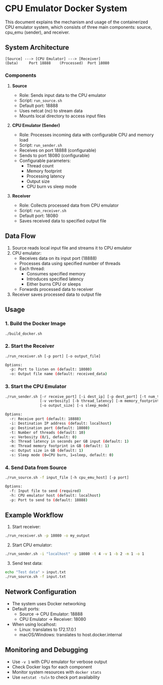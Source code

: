 # CPU Emulator Docker System

This document explains the mechanism and usage of the containerized CPU emulator system, which consists of three main components: source, cpu_emu (sender), and receiver.

## System Architecture

```
[Source] ---> [CPU Emulator] ---> [Receiver]
(Data)     Port 18888    (Processed)  Port 18080
```

### Components

1. **Source**
   - Role: Sends input data to the CPU emulator
   - Script: `run_source.sh`
   - Default port: 18888
   - Uses netcat (nc) to stream data
   - Mounts local directory to access input files

2. **CPU Emulator (Sender)**
   - Role: Processes incoming data with configurable CPU and memory load
   - Script: `run_sender.sh`
   - Receives on port 18888 (configurable)
   - Sends to port 18080 (configurable)
   - Configurable parameters:
     * Thread count
     * Memory footprint
     * Processing latency
     * Output size
     * CPU burn vs sleep mode

3. **Receiver**
   - Role: Collects processed data from CPU emulator
   - Script: `run_receiver.sh`
   - Default port: 18080
   - Saves received data to specified output file

## Data Flow

1. Source reads local input file and streams it to CPU emulator
2. CPU emulator:
   - Receives data on its input port (18888)
   - Processes data using specified number of threads
   - Each thread:
     * Consumes specified memory
     * Introduces specified latency
     * Either burns CPU or sleeps
   - Forwards processed data to receiver
3. Receiver saves processed data to output file

## Usage

### 1. Build the Docker Image

```bash
./build_docker.sh
```

### 2. Start the Receiver

```bash
./run_receiver.sh [-p port] [-o output_file]

Options:
  -p: Port to listen on (default: 18080)
  -o: Output file name (default: received_data)
```

### 3. Start the CPU Emulator

```bash
./run_sender.sh [-r receive_port] [-i dest_ip] [-p dest_port] [-t num_threads] \
                [-v verbosity] [-b thread_latency] [-m memory_footprint] \
                [-o output_size] [-s sleep_mode]

Options:
  -r: Receive port (default: 18888)
  -i: Destination IP address (default: localhost)
  -p: Destination port (default: 18080)
  -t: Number of threads (default: 10)
  -v: Verbosity (0/1, default: 0)
  -b: Thread latency in seconds per GB input (default: 1)
  -m: Thread memory footprint in GB (default: 1)
  -o: Output size in GB (default: 1)
  -s: Sleep mode (0=CPU burn, 1=sleep, default: 0)
```

### 4. Send Data from Source

```bash
./run_source.sh -f input_file [-h cpu_emu_host] [-p port]

Options:
  -f: Input file to send (required)
  -h: CPU emulator host (default: localhost)
  -p: Port to send to (default: 18888)
```

## Example Workflow

1. Start receiver:
```bash
./run_receiver.sh -p 18080 -o my_output
```

2. Start CPU emulator:
```bash
./run_sender.sh -i "localhost" -p 18080 -t 4 -v 1 -b 2 -m 1 -o 1
```

3. Send test data:
```bash
echo "Test data" > input.txt
./run_source.sh -f input.txt
```

## Network Configuration

- The system uses Docker networking
- Default ports:
  * Source → CPU Emulator: 18888
  * CPU Emulator → Receiver: 18080
- When using localhost:
  * Linux: translates to 172.17.0.1
  * macOS/Windows: translates to host.docker.internal

## Monitoring and Debugging

- Use `-v 1` with CPU emulator for verbose output
- Check Docker logs for each component
- Monitor system resources with `docker stats`
- Use `netstat -tuln` to check port availability